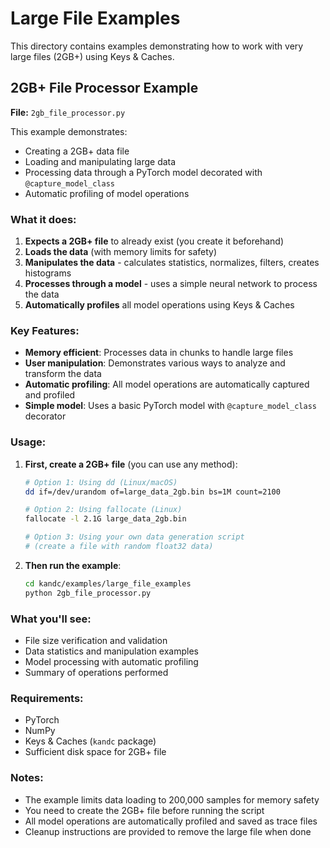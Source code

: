 # Large File Examples

This directory contains examples demonstrating how to work with very large files (2GB+) using Keys & Caches.

## 2GB+ File Processor Example

**File:** `2gb_file_processor.py`

This example demonstrates:
- Creating a 2GB+ data file
- Loading and manipulating large data
- Processing data through a PyTorch model decorated with `@capture_model_class`
- Automatic profiling of model operations

### What it does:

1. **Expects a 2GB+ file** to already exist (you create it beforehand)
2. **Loads the data** (with memory limits for safety)
3. **Manipulates the data** - calculates statistics, normalizes, filters, creates histograms
4. **Processes through a model** - uses a simple neural network to process the data
5. **Automatically profiles** all model operations using Keys & Caches

### Key Features:

- **Memory efficient**: Processes data in chunks to handle large files
- **User manipulation**: Demonstrates various ways to analyze and transform the data
- **Automatic profiling**: All model operations are automatically captured and profiled
- **Simple model**: Uses a basic PyTorch model with `@capture_model_class` decorator

### Usage:

1. **First, create a 2GB+ file** (you can use any method):
   ```bash
   # Option 1: Using dd (Linux/macOS)
   dd if=/dev/urandom of=large_data_2gb.bin bs=1M count=2100
   
   # Option 2: Using fallocate (Linux)
   fallocate -l 2.1G large_data_2gb.bin
   
   # Option 3: Using your own data generation script
   # (create a file with random float32 data)
   ```

2. **Then run the example**:
   ```bash
   cd kandc/examples/large_file_examples
   python 2gb_file_processor.py
   ```

### What you'll see:

- File size verification and validation
- Data statistics and manipulation examples
- Model processing with automatic profiling
- Summary of operations performed

### Requirements:

- PyTorch
- NumPy
- Keys & Caches (`kandc` package)
- Sufficient disk space for 2GB+ file

### Notes:

- The example limits data loading to 200,000 samples for memory safety
- You need to create the 2GB+ file before running the script
- All model operations are automatically profiled and saved as trace files
- Cleanup instructions are provided to remove the large file when done

